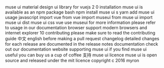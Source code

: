 muse ui material design ui library for vuejs 2 0 installation muse ui is available as an npm package bash npm install muse ui s yarn add muse ui usage javascript import vue from vue import museui from muse ui import muse ui dist muse ui css vue use museui for more information please refer to usage in our documentation browser support modern browsers and internet explorer 10 contributing please make sure to read the contributing guide 中文 english before making a pull request changelog detailed changes for each release are documented in the release notes documentation check out our documentation website supporting muse ui if you find muse ui useful you can buy us a cup of coffee 支持 muse ui licence muse ui is open source and released under the mit licence copyright c 2016 myron